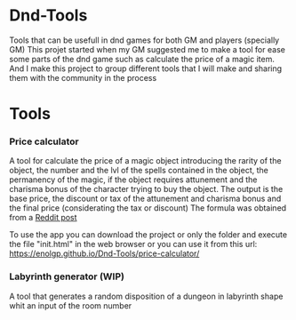 # Dnd-Tools
Tools that can be usefull in dnd games for both GM and players (specially GM)
This projet started when my GM suggested me to make a tool for ease some parts of the dnd game such as calculate the price of a magic item. And I make this project to group different tools that I will make and sharing them with the community in the process

# Tools
### Price calculator
A tool for calculate the price of a magic object introducing the rarity of the object, the number and the lvl of the spells contained in the object, the permanency of the magic, if the object requires attunement and the charisma bonus of the character trying to buy the object.
The output is the base price, the discount or tax of the attunement and charisma bonus and the final price (considerating the tax or discount)
The formula was obtained from a [Reddit post](https://www.reddit.com/r/DnDBehindTheScreens/comments/uiwo1n/magic_items_pricing_guide_for_5e_a_spreadsheet)

To use the app you can download the project or only the folder and execute the file "init.html" in the web browser or you can use it from this url: https://enolgp.github.io/Dnd-Tools/price-calculator/

### Labyrinth generator (WIP)
A tool that generates a random disposition of a dungeon in labyrinth shape whit an input of the room number